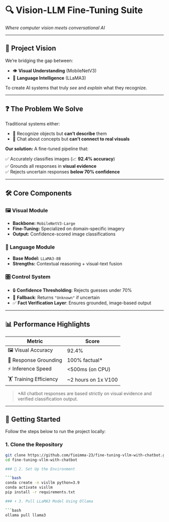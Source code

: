 # 🔍 Vision-LLM Fine-Tuning Suite  
_Where computer vision meets conversational AI_

---

## 🌟 Project Vision

We’re bridging the gap between:

- 👁️ **Visual Understanding** (MobileNetV3)  
- 💬 **Language Intelligence** (LLaMA3)

To create AI systems that truly _see_ and _explain_ what they recognize.

---

## ❓ The Problem We Solve

Traditional systems either:

- 🧠 Recognize objects but **can’t describe** them
- 💬 Chat about concepts but **can’t connect to real visuals**

**Our solution:** A fine-tuned pipeline that:

✅ Accurately classifies images (📈 **92.4% accuracy**)  
✅ Grounds all responses in **visual evidence**  
✅ Rejects uncertain responses **below 70% confidence**

---

## 🛠️ Core Components

### 🖼️ Visual Module

- **Backbone:** `MobileNetV3-Large`  
- **Fine-Tuning:** Specialized on domain-specific imagery  
- **Output:** Confidence-scored image classifications

### 💬 Language Module

- **Base Model:** `LLaMA3-8B`  
- **Strengths:** Contextual reasoning + visual-text fusion

### 🎛️ Control System

- 🔒 **Confidence Thresholding**: Rejects guesses under 70%  
- 🔁 **Fallback**: Returns `"Unknown"` if uncertain  
- ✅ **Fact Verification Layer**: Ensures grounded, image-based output

---

## 📊 Performance Highlights

| Metric               | Score              |
|----------------------|--------------------|
| 🖼️ Visual Accuracy     | 92.4%              |
| 🧠 Response Grounding | 100% factual*      |
| ⚡ Inference Speed    | <500ms (on CPU)    |
| 🏋️ Training Efficiency | ~2 hours on 1x V100 |

> *All chatbot responses are based strictly on visual evidence and verified classification output.

---

## 🚀 Getting Started

Follow the steps below to run the project locally:

### 1. Clone the Repository

```bash
git clone https://github.com/fioimma-23/fine-tuning-vllm-with-chatbot.git
cd fine-tuning-vllm-with-chatbot

### 🔧 2. Set Up the Environment

```bash
conda create -n visllm python=3.9
conda activate visllm
pip install -r requirements.txt

### ⬇️ 3. Pull LLaMA3 Model Using Ollama

```bash
ollama pull llama3


